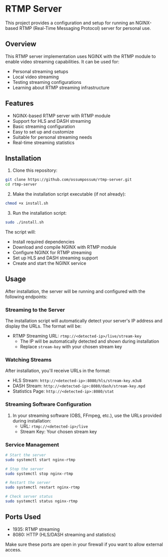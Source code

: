 # RTMP Server

This project provides a configuration and setup for running an NGINX-based RTMP (Real-Time Messaging Protocol) server for personal use. 

## Overview

This RTMP server implementation uses NGINX with the RTMP module to enable video streaming capabilities. It can be used for:
- Personal streaming setups
- Local video streaming
- Testing streaming configurations
- Learning about RTMP streaming infrastructure

## Features
- NGINX-based RTMP server with RTMP module
- Support for HLS and DASH streaming
- Basic streaming configuration
- Easy to set up and customize
- Suitable for personal streaming needs
- Real-time streaming statistics

## Installation

1. Clone this repository:
```bash
git clone https://github.com/ossumpossum/rtmp-server.git
cd rtmp-server
```

2. Make the installation script executable (if not already):
```bash
chmod +x install.sh
```

3. Run the installation script:
```bash
sudo ./install.sh
```

The script will:
- Install required dependencies
- Download and compile NGINX with RTMP module
- Configure NGINX for RTMP streaming
- Set up HLS and DASH streaming support
- Create and start the NGINX service

## Usage

After installation, the server will be running and configured with the following endpoints:

### Streaming to the Server
The installation script will automatically detect your server's IP address and display the URLs. The format will be:
- RTMP Streaming URL: `rtmp://<detected-ip>/live/stream-key`
  - The IP will be automatically detected and shown during installation
  - Replace `stream-key` with your chosen stream key

### Watching Streams
After installation, you'll receive URLs in the format:
- HLS Stream: `http://<detected-ip>:8080/hls/stream-key.m3u8`
- DASH Stream: `http://<detected-ip>:8080/dash/stream-key.mpd`
- Statistics Page: `http://<detected-ip>:8080/stat`

### Streaming Software Configuration
1. In your streaming software (OBS, FFmpeg, etc.), use the URLs provided during installation:
   - URL: `rtmp://<detected-ip>/live`
   - Stream Key: Your chosen stream key

### Service Management
```bash
# Start the server
sudo systemctl start nginx-rtmp

# Stop the server
sudo systemctl stop nginx-rtmp

# Restart the server
sudo systemctl restart nginx-rtmp

# Check server status
sudo systemctl status nginx-rtmp
```

## Ports Used
- 1935: RTMP streaming
- 8080: HTTP (HLS/DASH streaming and statistics)

Make sure these ports are open in your firewall if you want to allow external access.
